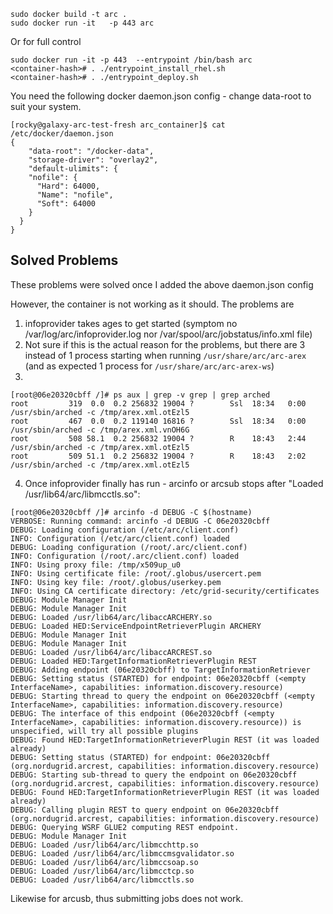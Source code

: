```
sudo docker build -t arc .
sudo docker run -it   -p 443 arc
```

Or for full control

```
sudo docker run -it -p 443  --entrypoint /bin/bash arc
<container-hash># . ./entrypoint_install_rhel.sh
<container-hash># . ./entrypoint_deploy.sh
```

You need the following docker daemon.json config - change data-root to suit your system. 

```
[rocky@galaxy-arc-test-fresh arc_container]$ cat /etc/docker/daemon.json 
{
    "data-root": "/docker-data",
    "storage-driver": "overlay2",
    "default-ulimits": {
    "nofile": {
      "Hard": 64000,
      "Name": "nofile",
      "Soft": 64000
    }
  }
}
```

## Solved Problems 
These problems were solved once I added the above daemon.json config

However, the container is not working as it should. The problems are

1. infoprovider takes ages to get started (symptom no /var/log/arc/infoprovider.log nor /var/spool/arc/jobstatus/info.xml file)
2. Not sure if this is the actual reason for the problems, but there are 3 instead of 1 process starting when running ```/usr/share/arc/arc-arex``` (and as expected 1 process for ```/usr/share/arc/arc-arex-ws```)
3. 
```
[root@06e20320cbff /]# ps aux | grep -v grep | grep arched
root         319  0.0  0.2 256832 19004 ?        Ssl  18:34   0:00 /usr/sbin/arched -c /tmp/arex.xml.otEzl5
root         467  0.0  0.2 119140 16816 ?        Ssl  18:34   0:00 /usr/sbin/arched -c /tmp/arex.xml.vnOH6G
root         508 58.1  0.2 256832 19004 ?        R    18:43   2:44 /usr/sbin/arched -c /tmp/arex.xml.otEzl5
root         509 51.1  0.2 256832 19004 ?        R    18:43   2:02 /usr/sbin/arched -c /tmp/arex.xml.otEzl5
```

4. Once infoprovider finally has run - arcinfo or arcsub stops after "Loaded /usr/lib64/arc/libmcctls.so":

```
[root@06e20320cbff /]# arcinfo -d DEBUG -C $(hostname)
VERBOSE: Running command: arcinfo -d DEBUG -C 06e20320cbff
DEBUG: Loading configuration (/etc/arc/client.conf)
INFO: Configuration (/etc/arc/client.conf) loaded
DEBUG: Loading configuration (/root/.arc/client.conf)
INFO: Configuration (/root/.arc/client.conf) loaded
INFO: Using proxy file: /tmp/x509up_u0
INFO: Using certificate file: /root/.globus/usercert.pem
INFO: Using key file: /root/.globus/userkey.pem
INFO: Using CA certificate directory: /etc/grid-security/certificates
DEBUG: Module Manager Init
DEBUG: Module Manager Init
DEBUG: Loaded /usr/lib64/arc/libaccARCHERY.so
DEBUG: Loaded HED:ServiceEndpointRetrieverPlugin ARCHERY
DEBUG: Module Manager Init
DEBUG: Module Manager Init
DEBUG: Loaded /usr/lib64/arc/libaccARCREST.so
DEBUG: Loaded HED:TargetInformationRetrieverPlugin REST
DEBUG: Adding endpoint (06e20320cbff) to TargetInformationRetriever
DEBUG: Setting status (STARTED) for endpoint: 06e20320cbff (<empty InterfaceName>, capabilities: information.discovery.resource)
DEBUG: Starting thread to query the endpoint on 06e20320cbff (<empty InterfaceName>, capabilities: information.discovery.resource)
DEBUG: The interface of this endpoint (06e20320cbff (<empty InterfaceName>, capabilities: information.discovery.resource)) is unspecified, will try all possible plugins
DEBUG: Found HED:TargetInformationRetrieverPlugin REST (it was loaded already)
DEBUG: Setting status (STARTED) for endpoint: 06e20320cbff (org.nordugrid.arcrest, capabilities: information.discovery.resource)
DEBUG: Starting sub-thread to query the endpoint on 06e20320cbff (org.nordugrid.arcrest, capabilities: information.discovery.resource)
DEBUG: Found HED:TargetInformationRetrieverPlugin REST (it was loaded already)
DEBUG: Calling plugin REST to query endpoint on 06e20320cbff (org.nordugrid.arcrest, capabilities: information.discovery.resource)
DEBUG: Querying WSRF GLUE2 computing REST endpoint.
DEBUG: Module Manager Init
DEBUG: Loaded /usr/lib64/arc/libmcchttp.so
DEBUG: Loaded /usr/lib64/arc/libmccmsgvalidator.so
DEBUG: Loaded /usr/lib64/arc/libmccsoap.so
DEBUG: Loaded /usr/lib64/arc/libmcctcp.so
DEBUG: Loaded /usr/lib64/arc/libmcctls.so
```

Likewise for arcusb, thus submitting jobs does not work. 


